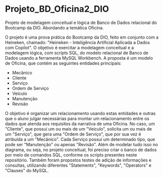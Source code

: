 # Projeto_BD_Oficina2_DIO
Projeto de modelagem conceitual e lógica de Banco de Dados relacional do Bootcamp da DIO. Abordando a temática Oficina.

O projeto é uma prova prática do Bootcamp da DIO, feito em conjunto com a Heineken, chamado: "Heineken - Inteligência Artificial Aplicada a Dados com Copilot". O objetivo é exercitar a modelagem conceitual e a modelagem lógica, com scripts SQL, do modelo relacional de Banco de Dados usando a ferramenta MySQL Workbench. A proposta é um modelo de Oficina, que contém as seguintes entidades principais:
- Mecânico
- Cliente
- Serviço
- Ordem de Serviço
- Veículo
- Manutenção
- Revisão

O objetivo é organizar um relacionamento usando estas entidades e outras que o aluno julgar necessárias para montar um relacionamento entre os dados que atenda aos requisitos da narrativa de uma Oficina. No caso, um "Cliente", que possui um ou mais de um "Veículo", solicita um ou mais de um "Serviço", que gera uma "Ordem de Serviço", que por sua vez é atribuída a um "Mecânico". Cada Serviço possui um determinado tipo, que pode ser "Manutenção" ou apenas "Revisão". Além de modelar tudo isso no diagrama, ou seja, no projeto conceitual, foi preciso criar o banco de dados por meio de comandos SQL, conforme os scripts presentes neste repositório. Também foram propostos testes de adição de informações e consultas, utilizando diferentes "Statements", "Keywords", "Operators" e "Clauses" do MySQL.
